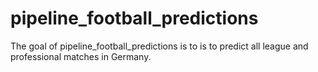 
<!-- README.md is generated from README.Rmd. Please edit that file -->

# pipeline_football_predictions

<!-- badges: start -->
<!-- badges: end -->

The goal of pipeline_football_predictions is to is to predict all league
and professional matches in Germany.

